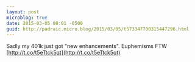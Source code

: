 ```yaml
---
layout: post
microblog: true
date: 2015-03-05 00:01 -0500
guid: http://padraic.micro.blog/2015/03/05/t573347700315447296.html
---
```

Sadly my 401k just got "new enhancements". Euphemisms FTW  [http://t.co/t5eTtck5qt](http://t.co/t5eTtck5qt)
